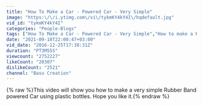 ```yaml
---
title: "How To Make a Car - Powered Car - Very Simple"
image: "https:\/\/i.ytimg.com\/vi\/tykmKY4kY4I\/hqdefault.jpg"
vid_id: "tykmKY4kY4I"
categories: "People-Blogs"
tags: ["How To Make a Car - Powered Car - Very Simple","How to make a Rubber Band powered Car - Air Car","How to Make a Rubber Band Powered Car by Using plastic bottle"]
date: "2021-09-18T22:00:47+03:00"
vid_date: "2016-12-25T17:38:31Z"
duration: "PT3M55S"
viewcount: "2752227"
likeCount: "20307"
dislikeCount: "2521"
channel: "Basu Creation"
---
```

{% raw %}This video will show you how to make a very simple Rubber Band powered Car using plastic bottles. Hope you like it.{% endraw %}
